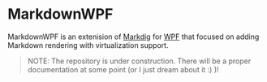 # MarkdownWPF
MarkdownWPF is an extenision of [Markdig](https://github.com/xoofx/markdig) for [WPF](https://github.com/dotnet/wpf) that focused on adding Markdown rendering with virtualization support.

> NOTE: The repository is under construction. There will be a proper documentation at some point (or I just dream about it :) )!
